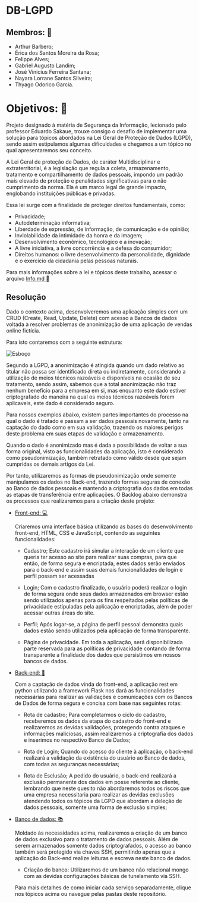 # DB-LGPD

## Membros: :memo:
- Arthur Barbero;
- Érica dos Santos Moreira da Rosa;
- Felippe Alves;
- Gabriel Augusto Landim;
- José Vinicius Ferreira Santana;
- Nayara Lorrane Santos Silveira;
- Thyago Odorico Garcia.

# Objetivos: :dart:

Projeto designado à matéria de Segurança da Informação, lecionado pelo professor Eduardo Sakaue, trouxe consigo o desafio de implementar uma solução para tópicos abordados na Lei Geral de Proteção de Dados (LGPD), sendo assim estipulamos algumas dificuldades e chegamos a um tópico no qual apresentaremos seu conceito.

A Lei Geral de proteção de Dados, de caráter Multidisciplinar e extraterritorial, é a legislação que regula a coleta, armazenamento, tratamento e compartilhamento de dados pessoais, impondo um padrão mais elevado de proteção e penalidades significativas para o não cumprimento da norma. Ela é um marco legal de grande impacto, englobando instituições públicas e privadas.

Essa lei surge com a finalidade de proteger direitos fundamentais, como:

- Privacidade;
- Autodeterminação informativa;
- Liberdade de expressão, de informação, de comunicação e de opinião;
- Inviolabilidade da intimidade da honra e da imagem;
- Desenvolvimento econômico, tecnológico e a inovação;
- A livre iniciativa, a livre concorrência e a defesa do consumidor;
- Direitos humanos: o livre desenvolvimento da personalidade, dignidade e o exercício da cidadania pelas pessoas naturais.

Para mais informações sobre a lei e tópicos deste trabalho, acessar o arquivo [Info.md :book:](https://github.com/arthurbarbero/DB-LGPD/master/Info.md) 

Resolução
----------------
Dado o contexto acima, desenvolveremos uma aplicação simples com um CRUD (Create, Read, Update, Delete) com acesso a Bancos de dados voltada à resolver problemas de anonimização de uma aplicação de vendas online fictícia.

Para isto contaremos com a seguinte estrutura:

![Esboço](/images/esboço.png)

Segundo a LGPD, a anonimização é atingida quando um dado relativo ao titular não possa ser identificado direta ou indiretamente, considerando a utilização de meios técnicos razoáveis e disponíveis na ocasião de seu tratamento, sendo assim, sabemos que a total anonimização não traz nenhum benefício para a empresa em si, mas enquanto este dado estiver criptografado de maneira na qual os meios técnicos razoáveis forem aplicaveis, este dado é considerado seguro.

Para nossos exemplos abaixo, existem partes importantes do processo na qual o dado é tratado e passam a ser dados pessoais novamente, tanto na captação do dado como em sua validação, trazendo os maiores perigos deste problema em suas etapas de validação e armazenamento. 

Quando o dado é anonimizado mas é dada a possibilidade de voltar a sua forma original, visto as funcionalidades da aplicação, isto é considerado como pseudonimização, também retratado como válido desde que sejam cumpridas os demais artigos da Lei. 

Por tanto, utilizaremos as formas de pseudonimização onde somente manipulamos os dados no Back-end, trazendo formas seguras de conexão ao Banco de dados pessoais e mantendo a criptografia dos dados em todas as etapas de transferência entre aplicações. O Backlog abaixo demonstra os processos que realizaremos para a criação deste projeto:


- [Front-end: :computer:](https://github.com/arthurbarbero/DB-LGPD/master/front-end/)

  Criaremos uma interface básica utilizando as bases do desenvolvimento front-end, HTML, CSS e JavaScript, contendo as  seguintes funcionalidades:
  
  - Cadastro;
    Este cadastro irá simular a interação de um cliente que queria ter acesso ao site para realizar suas compras, para que então, de forma segura e encriptada, estes dados serão enviados para o back-end e assim suas demais funcionalidades de login e perfil possam ser acessadas
  
  - Login;
    Com o cadastro finalizado, o usuário poderá realizar o login de forma segura onde seus dados armazenados em browser estão sendo utilizados apenas para os fins respeitados pelas políticas de privacidade estipuladas pela aplicação e encriptadas, além de poder acessar outras áreas do site.
  
  - Perfil;
    Após logar-se, a página de perfil pessoal demonstra quais dados estão sendo utilizados pela aplicação de forma transparente.
  
  - Página de privacidade.
    Em toda a aplicação, será disponibilizada parte reservada para as políticas de privacidade contando de forma transparente a finalidade dos dados que persistimos em nossos bancos de dados.
  
  
- [Back-end: :page_with_curl:](https://github.com/arthurbarbero/DB-LGPD/master/back-end)
  
  Com a captação de dados vinda do front-end, a aplicação rest em python utilizando a framework Flask nos dará as funcionalidades necessárias para realizar as validações e comunicações com os Bancos de Dados de forma segura e concisa com base nas seguintes rotas:
  
  - Rota de cadastro;
    Para completarmos o ciclo do cadastro, receberemos os dados da etapa do cadastro do front-end e realizaremos as devidas validações, protegendo contra ataques e informações maliciosas, assim realizaremos a criptografia dos dados e inserimos no respectivo Banco de Dados;
    
  - Rota de Login;
    Quando do acesso do cliente à aplicação, o back-end realizará a validação da existência do usuário ao Banco de dados, com todas as seguranças necessárias;
  
  - Rota de Esclusão;
    A pedido do usuário, o back-end realizará a exclusão permanente dos dados em posse referente ao cliente, lembrando que neste quesito não abordaremos todos os riscos que uma empresa necessitaria para realizar as devidas exclusões atendendo todos os tópicos da LGPD que abordam a deleção de dados pessoais, somente uma forma de exclusão simples;
  
  
- [Banco de dados: :books:](https://github.com/arthurbarbero/DB-LGPD/master/bd)
  
  Moldado às necessidades acima, realizaremos a criação de um banco de dados exclusivo para o tratamento de dados pessoais. Além de serem armazenados somente dados criptografados, o acesso ao banco também será protegido via chaves SSH, permitindo apenas que a aplicação do Back-end realize leituras e escreva neste banco de dados.
  
  - Criação do banco:
    Utilizaremos de um banco não relacional mongo com as devidas configurações básicas de tunelamento via SSH.
  
  
  Para mais detalhes de como iniciar cada serviço separadamente, clique nos tópicos acima ou navegue pelas pastas deste repositório.
